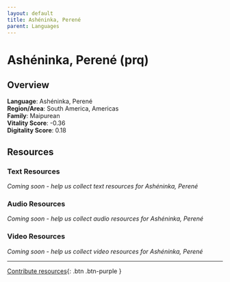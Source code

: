 ```yaml
---
layout: default
title: Ashéninka, Perené
parent: Languages
---
```


# Ashéninka, Perené (prq)

## Overview

**Language**: Ashéninka, Perené  
**Region/Area**: South America, Americas  
**Family**: Maipurean  
**Vitality Score**: -0.36  
**Digitality Score**: 0.18  

## Resources

### Text Resources
*Coming soon - help us collect text resources for Ashéninka, Perené*

### Audio Resources
*Coming soon - help us collect audio resources for Ashéninka, Perené*

### Video Resources
*Coming soon - help us collect video resources for Ashéninka, Perené*

---

[Contribute resources](https://fairtrain.github.io/){: .btn .btn-purple }
